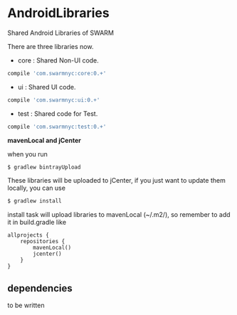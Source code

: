 # AndroidLibraries
Shared Android Libraries of SWARM

There are three libraries now.

- core : Shared Non-UI code.

```gradle
compile 'com.swarmnyc:core:0.+'
```

- ui : Shared UI code.

```gradle
compile 'com.swarmnyc:ui:0.+'
```

- test : Shared code for Test.

```gradle
compile 'com.swarmnyc:test:0.+'
```

**mavenLocal and jCenter**

when you run 
```bash
$ gradlew bintrayUpload
```
These libraries will be uploaded to jCenter, if you just want to update them locally, you can use
```gradle
$ gradlew install
```
install task will upload libraries to mavenLocal (~/.m2/), so remember to add it in build.gradle like
```language
allprojects {
    repositories {
        mavenLocal()
        jcenter()
    }
}
```

## dependencies
to be written


